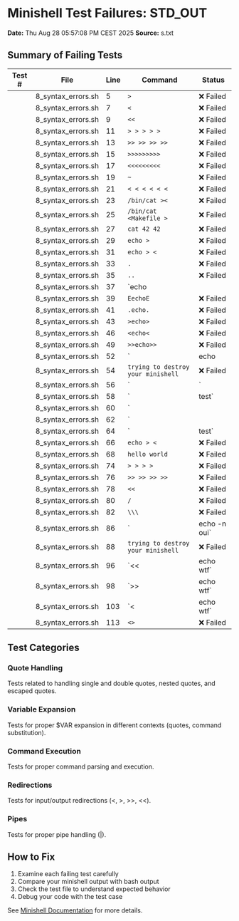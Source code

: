 # Minishell Test Failures: STD_OUT

**Date:** Thu Aug 28 05:57:08 PM CEST 2025
**Source:** s.txt

## Summary of Failing Tests

| Test # | File | Line | Command | Status |
|--------|------|------|---------|--------|
|  | 8_syntax_errors.sh | 5 | `>` | ❌ Failed |
|  | 8_syntax_errors.sh | 7 | `<` | ❌ Failed |
|  | 8_syntax_errors.sh | 9 | `<<` | ❌ Failed |
|  | 8_syntax_errors.sh | 11 | `> > > > >` | ❌ Failed |
|  | 8_syntax_errors.sh | 13 | `>> >> >> >>` | ❌ Failed |
|  | 8_syntax_errors.sh | 15 | `>>>>>>>>>` | ❌ Failed |
|  | 8_syntax_errors.sh | 17 | `<<<<<<<<<` | ❌ Failed |
|  | 8_syntax_errors.sh | 19 | `~` | ❌ Failed |
|  | 8_syntax_errors.sh | 21 | `< < < < < <` | ❌ Failed |
|  | 8_syntax_errors.sh | 23 | `/bin/cat ><` | ❌ Failed |
|  | 8_syntax_errors.sh | 25 | `/bin/cat <Makefile >` | ❌ Failed |
|  | 8_syntax_errors.sh | 27 | `cat 42 42` | ❌ Failed |
|  | 8_syntax_errors.sh | 29 | `echo >` | ❌ Failed |
|  | 8_syntax_errors.sh | 31 | `echo > <` | ❌ Failed |
|  | 8_syntax_errors.sh | 33 | `.` | ❌ Failed |
|  | 8_syntax_errors.sh | 35 | `..` | ❌ Failed |
|  | 8_syntax_errors.sh | 37 | `echo | |` | ❌ Failed |
|  | 8_syntax_errors.sh | 39 | `EechoE` | ❌ Failed |
|  | 8_syntax_errors.sh | 41 | `.echo.` | ❌ Failed |
|  | 8_syntax_errors.sh | 43 | `>echo>` | ❌ Failed |
|  | 8_syntax_errors.sh | 46 | `<echo<` | ❌ Failed |
|  | 8_syntax_errors.sh | 49 | `>>echo>>` | ❌ Failed |
|  | 8_syntax_errors.sh | 52 | `|echo|` | ❌ Failed |
|  | 8_syntax_errors.sh | 54 | `trying to destroy your minishell` | ❌ Failed |
|  | 8_syntax_errors.sh | 56 | `|` | ❌ Failed |
|  | 8_syntax_errors.sh | 58 | `| test` | ❌ Failed |
|  | 8_syntax_errors.sh | 60 | `| | |` | ❌ Failed |
|  | 8_syntax_errors.sh | 62 | `| | | | test` | ❌ Failed |
|  | 8_syntax_errors.sh | 64 | `| test` | ❌ Failed |
|  | 8_syntax_errors.sh | 66 | `echo > <` | ❌ Failed |
|  | 8_syntax_errors.sh | 68 | `hello world` | ❌ Failed |
|  | 8_syntax_errors.sh | 74 | `> > > >` | ❌ Failed |
|  | 8_syntax_errors.sh | 76 | `>> >> >> >>` | ❌ Failed |
|  | 8_syntax_errors.sh | 78 | `<<` | ❌ Failed |
|  | 8_syntax_errors.sh | 80 | `/` | ❌ Failed |
|  | 8_syntax_errors.sh | 82 | `\\\` | ❌ Failed |
|  | 8_syntax_errors.sh | 86 | `| echo -n oui` | ❌ Failed |
|  | 8_syntax_errors.sh | 88 | `trying to destroy your minishell` | ❌ Failed |
|  | 8_syntax_errors.sh | 96 | `<<| echo wtf` | ❌ Failed |
|  | 8_syntax_errors.sh | 98 | `>>| echo wtf` | ❌ Failed |
|  | 8_syntax_errors.sh | 103 | `<| echo wtf` | ❌ Failed |
|  | 8_syntax_errors.sh | 113 | `<>` | ❌ Failed |

## Test Categories

### Quote Handling
Tests related to handling single and double quotes, nested quotes, and escaped quotes.

### Variable Expansion
Tests for proper $VAR expansion in different contexts (quotes, command substitution).

### Command Execution
Tests for proper command parsing and execution.

### Redirections
Tests for input/output redirections (<, >, >>, <<).

### Pipes
Tests for proper pipe handling (|).

## How to Fix

1. Examine each failing test carefully
2. Compare your minishell output with bash output
3. Check the test file to understand expected behavior
4. Debug your code with the test case

See [Minishell Documentation](https://github.com/djuarez42/Minishell) for more details.

